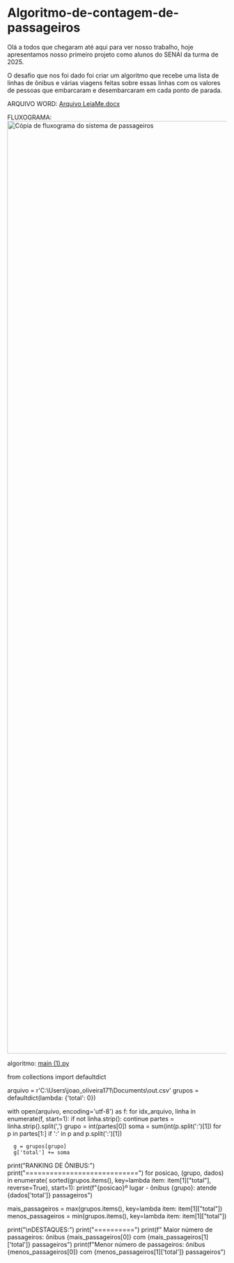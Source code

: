 # Algoritmo-de-contagem-de-passageiros
Olá a todos que chegaram até aqui para ver nosso trabalho, hoje apresentamos nosso primeiro projeto como alunos do SENAI da turma de 2025.

O desafio que nos foi dado foi criar um algoritmo que recebe uma lista de linhas de ônibus e várias viagens feitas sobre essas linhas com os valores de pessoas que embarcaram e desembarcaram em cada ponto de parada.

ARQUIVO WORD:
[Arquivo LeiaMe.docx](https://github.com/user-attachments/files/21927251/Arquivo.LeiaMe.docx)

FLUXOGRAMA:
<img width="3240" height="2137" alt="Cópia de fluxograma do sistema de passageiros" src="https://github.com/user-attachments/assets/ee81b0c8-03bf-4072-9ca4-6fd7545d71a9" />



algoritmo:
[main (1).py](https://github.com/user-attachments/files/21927260/main.1.py)
    
from collections import defaultdict

arquivo = r'C:\Users\joao_oliveira171\Documents\out.csv'
grupos = defaultdict(lambda: {'total': 0})


with open(arquivo, encoding='utf-8') as f:
    for idx_arquivo, linha in enumerate(f, start=1):
        if not linha.strip():
            continue
        partes = linha.strip().split(',')
        grupo = int(partes[0])
        soma = sum(int(p.split(':')[1]) for p in partes[1:] if ':' in p and p.split(':')[1])

      g = grupos[grupo]
      g['total'] += soma
        
print("RANKING DE ÔNIBUS:")
print("============================")
for posicao, (grupo, dados) in enumerate(
        sorted(grupos.items(), key=lambda item: item[1]["total"], reverse=True), start=1):
    print(f"{posicao}º lugar - ônibus {grupo}: atende {dados['total']} passageiros")

mais_passageiros = max(grupos.items(), key=lambda item: item[1]["total"])
menos_passageiros = min(grupos.items(), key=lambda item: item[1]["total"])

print("\nDESTAQUES:")
print("==========")
print(f" Maior número de passageiros: ônibus {mais_passageiros[0]} com {mais_passageiros[1]['total']} passageiros")
print(f"Menor número de passageiros:  ônibus {menos_passageiros[0]} com {menos_passageiros[1]['total']} passageiros")
